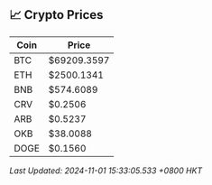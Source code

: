 ## 📈 Crypto Prices

| Coin | Price |
| ---- | ----- |
| BTC | $69209.3597 |
| ETH | $2500.1341 |
| BNB | $574.6089 |
| CRV | $0.2506 |
| ARB | $0.5237 |
| OKB | $38.0088 |
| DOGE | $0.1560 |

_Last Updated: 2024-11-01 15:33:05.533 +0800 HKT_
